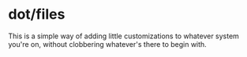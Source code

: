 # dot/files

This is a simple way of adding little customizations to whatever system you're on, without clobbering whatever's there to begin with.
